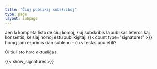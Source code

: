 ```yaml
---
title: "Ĉiuj publikaj subskriboj"
type: page
layout: subpage
---
```


Jen la kompleta listo de ĉiuj homoj, kiuj subskribis la publikan leteron kaj
konsentis, ke siaj nomoj estu publikigitaj.  {{< count type="signatures" >}}
homoj jam esprimis sian subteno – ĉu vi estas unu el ili?

Ĉi tiu listo hore aktualiĝas.

{{< show_signatures >}}

